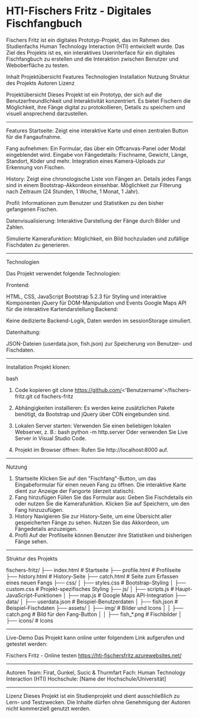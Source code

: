 # HTI-Fischers Fritz - Digitales Fischfangbuch

Fischers Fritz ist ein digitales Prototyp-Projekt, das im Rahmen des Studienfachs Human Technology Interaction (HTI) entwickelt wurde. Das Ziel des Projekts ist es, ein interaktives Userinterface für ein digitales Fischfangbuch zu erstellen und die Interaktion zwischen Benutzer und Weboberfläche zu testen.

Inhalt
Projektübersicht
Features
Technologien
Installation
Nutzung
Struktur des Projekts
Autoren
Lizenz

Projektübersicht
Dieses Projekt ist ein Prototyp, der sich auf die Benutzerfreundlichkeit und Interaktivität konzentriert. Es bietet Fischern die Möglichkeit, ihre Fänge digital zu protokollieren, Details zu speichern und visuell ansprechend darzustellen.

-------------------------------------------------------------------------------------------

Features
Startseite:
Zeigt eine interaktive Karte und einen zentralen Button für die Fangaufnahme.

Fang aufnehmen:
Ein Formular, das über ein Offcanvas-Panel oder Modal eingeblendet wird.
Eingabe von Fängedetails: Fischname, Gewicht, Länge, Standort, Köder und mehr.
Integration eines Kamera-Uploads zur Erkennung von Fischen.

History:
Zeigt eine chronologische Liste von Fängen an.
Details jedes Fangs sind in einem Bootstrap-Akkordeon einsehbar.
Möglichkeit zur Filterung nach Zeitraum (24 Stunden, 1 Woche, 1 Monat, 1 Jahr).

Profil:
Informationen zum Benutzer und Statistiken zu den bisher gefangenen Fischen.

Datenvisualisierung:
Interaktive Darstellung der Fänge durch Bilder und Zahlen.

Simulierte Kamerafunktion:
Möglichkeit, ein Bild hochzuladen und zufällige Fischdaten zu generieren.

----------------------------------------------------------------------------------------

Technologien

Das Projekt verwendet folgende Technologien:

Frontend:

HTML, CSS, JavaScript
Bootstrap 5.2.3 für Styling und interaktive Komponenten
jQuery für DOM-Manipulation und Events
Google Maps API für die interaktive Kartendarstellung
Backend:

Keine dedizierte Backend-Logik, Daten werden im sessionStorage simuliert.

Datenhaltung:

JSON-Dateien (userdata.json, fish.json) zur Speicherung von Benutzer- und Fischdaten.

---------------------------------------------------------------------------------------
Installation
Projekt klonen:

bash
1) Code kopieren
    git clone https://github.com/<'Benutzername'>/fischers-fritz.git
    cd fischers-fritz

2) Abhängigkeiten installieren: Es werden keine zusätzlichen Pakete benötigt, da Bootstrap und jQuery über CDN eingebunden sind.

3) Lokalen Server starten: Verwenden Sie einen beliebigen lokalen Webserver, z. B.:
    bash
    python -m http.server
Oder verwenden Sie Live Server in Visual Studio Code.

4) Projekt im Browser öffnen: Rufen Sie http://localhost:8000 auf.

----------------------------------------------------------------------------------------

Nutzung
1. Startseite
Klicken Sie auf den "Fischfang"-Button, um das Eingabeformular für einen neuen Fang zu öffnen.
Die interaktive Karte dient zur Anzeige der Fangorte (derzeit statisch).
2. Fang hinzufügen
Füllen Sie das Formular aus:
Geben Sie Fischdetails ein oder nutzen Sie die Kamerafunktion.
Klicken Sie auf Speichern, um den Fang hinzuzufügen.
3. History
Navigieren Sie zur History-Seite, um eine Übersicht aller gespeicherten Fänge zu sehen.
Nutzen Sie das Akkordeon, um Fängedetails anzuzeigen.
4. Profil
Auf der Profilseite können Benutzer ihre Statistiken und bisherigen Fänge sehen.

----------------------------------------------------------------------------------------

Struktur des Projekts

fischers-fritz/
├── index.html          # Startseite
├── profile.html        # Profilseite
├── history.html        # History-Seite
├── catch.html          # Seite zum Erfassen eines neuen Fangs
├── css/
│   ├── styles.css      # Bootstrap-Styling
│   ├── custom.css      # Projekt-spezifisches Styling
├── js/
│   ├── scripts.js      # Haupt-JavaScript-Funktionen
│   ├── map.js          # Google Maps API-Integration
├── data/
│   ├── userdata.json   # Beispiel-Benutzerdaten
│   ├── fish.json       # Beispiel-Fischdaten
├── assets/
│   ├── img/            # Bilder und Icons
│   │   ├── catch.png   # Bild für den Fang-Button
│   │   ├── fish_*.png  # Fischbilder
│   ├── icons/          # Icons

-----------------------------------------------------------------------------------------

Live-Demo
Das Projekt kann online unter folgendem Link aufgerufen und getestet werden:

Fischers Fritz - Online testen
https://hti-fischersfritz.azurewebsites.net/

-----------------------------------------------------------------------------------------   

Autoren
Team: Firat, Gunkel, Sucic & Thurmfart
Fach: Human Technology Interaction (HTI)
Hochschule: [Name der Hochschule/Universität]

-----------------------------------------------------------------------------------------
Lizenz
Dieses Projekt ist ein Studienprojekt und dient ausschließlich zu Lern- und Testzwecken. Die Inhalte dürfen ohne Genehmigung der Autoren nicht kommerziell genutzt werden.
